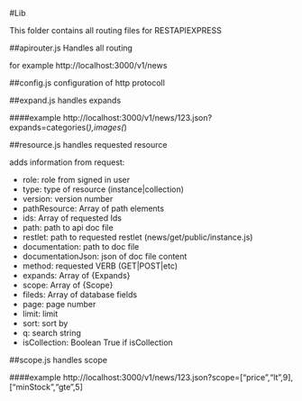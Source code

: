 #Lib

This folder contains all routing files for RESTAPIEXPRESS

##apirouter.js
Handles all routing

for example http://localhost:3000/v1/news

##config.js
configuration of http protocoll

##expand.js
handles expands

####example
http://localhost:3000/v1/news/123.json?expands=categories(*),images(*)

##resource.js
handles requested resource

adds information from request:

- role: role from signed in user
- type: type of resource (instance|collection)
- version: version number
- pathResource: Array of path elements
- ids: Array of requested Ids
- path: path to api doc file
- restlet: path to requested restlet (news/get/public/instance.js)
- documentation: path to doc file
- documentationJson: json of doc file content
- method: requested VERB (GET|POST|etc)
- expands: Array of {Expands}
- scope: Array of {Scope}
- fileds: Array of database fields
- page: page number
- limit: limit
- sort: sort by
- q: search string
- isCollection: Boolean True if isCollection
 
##scope.js
handles scope

####example
http://localhost:3000/v1/news/123.json?scope=[“price”,“lt”,9],[“minStock”,“gte”,5]
